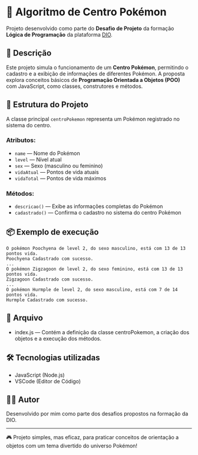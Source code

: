 # 🏥 Algoritmo de Centro Pokémon

Projeto desenvolvido como parte do **Desafio de Projeto** da formação **Lógica de Programação** da plataforma [DIO](https://www.dio.me).

## 🎯 Descrição

Este projeto simula o funcionamento de um **Centro Pokémon**, permitindo o cadastro e a exibição de informações de diferentes Pokémon. A proposta explora conceitos básicos de **Programação Orientada a Objetos (POO)** com JavaScript, como classes, construtores e métodos.

## 🧱 Estrutura do Projeto

A classe principal `centroPokemon` representa um Pokémon registrado no sistema do centro.

### Atributos:
- `name` — Nome do Pokémon
- `level` — Nível atual
- `sex` — Sexo (masculino ou feminino)
- `vidaAtual` — Pontos de vida atuais
- `vidaTotal` — Pontos de vida máximos

### Métodos:
- `descricao()` — Exibe as informações completas do Pokémon
- `cadastrado()` — Confirma o cadastro no sistema do centro Pokémon

## 📦 Exemplo de execução

```
O pokémon Poochyena de level 2, do sexo masculino, está com 13 de 13 pontos vida.
Poochyena Cadastrado com sucesso.
...
O pokémon Zigzagoon de level 2, do sexo feminino, está com 13 de 13 pontos vida.
Zigzagoon Cadastrado com sucesso.
...
O pokémon Hurmple de level 2, do sexo masculino, está com 7 de 14 pontos vida.
Hurmple Cadastrado com sucesso.
```

## 📁 Arquivo

  * index.js — Contém a definição da classe centroPokemon, a criação dos objetos e a execução dos métodos.

## 🛠️ Tecnologias utilizadas

  * JavaScript (Node.js)
  * VSCode (Editor de Código)

## 👨‍🎓 Autor

Desenvolvido por mim como parte dos desafios propostos na formação da DIO.

---

🎮 Projeto simples, mas eficaz, para praticar conceitos de orientação a objetos com um tema divertido do universo Pokémon!
